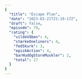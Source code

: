 ```yaml
---
{
  "title": "Escape Plan",
  "date": "2023-03-21T21:19:17Z",
  "draft": false,
  "episode": 79,
  "rating": {
    "vildeVåben": 4,
    "stærkeOneliners": 4,
    "fedSkurk": 3,
    "episkAction": 4,
    "barHudOgStoreMuskler": 2,
    "total": 17
  }
}
---
```


